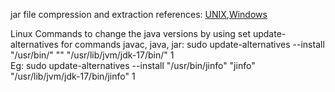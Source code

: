 jar file compression and extraction references: [UNIX](https://docs.oracle.com/javase/8/docs/technotes/tools/unix/jar.html),[Windows](https://docs.oracle.com/javase/8/docs/technotes/tools/windows/jar.html)

Linux Commands to change the java versions by using set update-alternatives for commands javac, java, jar:
    sudo update-alternatives --install "/usr/bin/<command-name>" "<command-name>" "/usr/lib/jvm/jdk-17/bin/<command-name>" 1  
Eg: sudo update-alternatives --install     "/usr/bin/jinfo"           "jinfo"      "/usr/lib/jvm/jdk-17/bin/jinfo" 1
